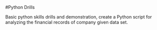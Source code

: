 #Python Drills

Basic python skills drills and demonstration, create a Python script for analyzing the financial records of  company given data set. 
